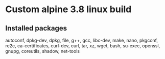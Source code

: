 # Custom alpine 3.8 linux build

## Installed packages

autoconf, dpkg-dev, dpkg, file, g++, gcc, libc-dev, make, nano, pkgconf, re2c, ca-certificates, curl-dev, curl, tar, xz, wget, bash, su-exec, openssl, gnupg, coreutils, shadow, net-tools